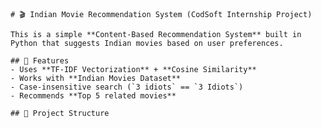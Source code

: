     # 🎬 Indian Movie Recommendation System (CodSoft Internship Project)

    This is a simple **Content-Based Recommendation System** built in Python that suggests Indian movies based on user preferences.

    ## 🚀 Features
    - Uses **TF-IDF Vectorization** + **Cosine Similarity**
    - Works with **Indian Movies Dataset**
    - Case-insensitive search (`3 idiots` == `3 Idiots`)
    - Recommends **Top 5 related movies**

    ## 📂 Project Structure

